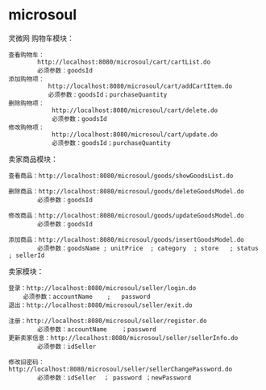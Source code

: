 # microsoul
灵微网
购物车模块：

    查看购物车：
            http://localhost:8080/microsoul/cart/cartList.do
            必须参数：goodsId
    添加购物项：
               http://localhost:8080/microsoul/cart/addCartItem.do
               必须参数：goodsId；purchaseQuantity
    删除购物项：
                http://localhost:8080/microsoul/cart/delete.do
                必须参数：goodsId
    修改购物项：   
                http://localhost:8080/microsoul/cart/update.do
                必须参数：goodsId；purchaseQuantity

卖家商品模块：

	查看商品：http://localhost:8080/microsoul/goods/showGoodsList.do

	删除商品：http://localhost:8080/microsoul/goods/deleteGoodsModel.do
			必须参数：goodsId

	修改商品：http://localhost:8080/microsoul/goods/updateGoodsModel.do
			必须参数：goodsId

	添加商品：http://localhost:8080/microsoul/goods/insertGoodsModel.do
			必须参数：goodsName ; unitPrice  ; category  ; store   ; status  ; sellerId
			
卖家模块：

	登录：http://localhost:8080/microsoul/seller/login.do
		必须参数：accountName  	;	password
	退出：http://localhost:8080/microsoul/seller/exit.do
	
	注册：http://localhost:8080/microsoul/seller/register.do
			必须参数：accountName	；password
	更新卖家信息：http://localhost:8080/microsoul/seller/sellerInfo.do
			必须参数：idSeller
			
	修改旧密码：http://localhost:8080/microsoul/seller/sellerChangePassword.do
			必须参数：idSeller  ； password ；newPassword
